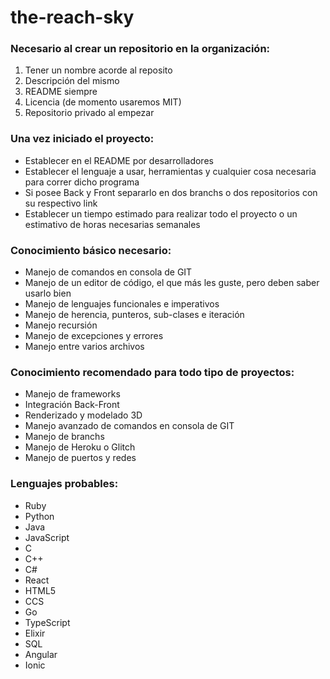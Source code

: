 # the-reach-sky

### Necesario al crear un repositorio en la organización:
1) Tener un nombre acorde al reposito
2) Descripción del mismo
3) README siempre
4) Licencia (de momento usaremos MIT)
5) Repositorio privado al empezar

### Una vez iniciado el proyecto:
- Establecer en el README por desarrolladores
- Establecer el lenguaje a usar, herramientas y cualquier cosa necesaria para correr dicho programa
- Si posee Back y Front separarlo en dos branchs o dos repositorios con su respectivo link
- Establecer un tiempo estimado para realizar todo el proyecto o un estimativo de horas necesarias semanales

### Conocimiento básico necesario:
- Manejo de comandos en consola de GIT
- Manejo de un editor de código, el que más les guste, pero deben saber usarlo bien
- Manejo de lenguajes funcionales e imperativos
- Manejo de herencia, punteros, sub-clases e iteración
- Manejo recursión
- Manejo de excepciones y errores
- Manejo entre varios archivos

### Conocimiento recomendado para todo tipo de proyectos:
- Manejo de frameworks
- Integración Back-Front
- Renderizado y modelado 3D
- Manejo avanzado de comandos en consola de GIT
- Manejo de branchs
- Manejo de Heroku o Glitch
- Manejo de puertos y redes

### Lenguajes probables:
- Ruby
- Python
- Java
- JavaScript
- C
- C++
- C#
- React
- HTML5
- CCS
- Go
- TypeScript
- Elixir
- SQL
- Angular
- Ionic
